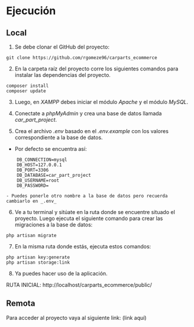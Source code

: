 # Ejecución
## Local
1. Se debe clonar el GitHub del proyecto:

```
git clone https://github.com/rgomeze96/carparts_ecommerce
```
2. En la carpeta raíz del proyecto corre los siguientes comandos para instalar las dependencias del proyecto.

```
composer install
composer update
```
3. Luego, en _XAMPP_ debes iniciar el módulo _Apache_ y el módulo _MySQL_.

4. Conectate a _phpMyAdmin_ y crea una base de datos llamada _car_part_project_.
 
5. Crea el archivo _.env_ basado en el _.env.example_ con los valores correspondiente a la base de datos.
    
- Por defecto se encuentra así:
```
    DB_CONNECTION=mysql
    DB_HOST=127.0.0.1
    DB_PORT=3306
    DB_DATABASE=car_part_project
    DB_USERNAME=root
    DB_PASSWORD=
```
    - Puedes ponerle otro nombre a la base de datos pero recuerda cambiarlo en _.env_

6. Ve a tu terminal y sitúate en la ruta donde se encuentre situado el proyecto. Luego ejecuta el siguiente comando para crear las migraciones a la base de datos:

```
php artisan migrate
```
7. En la misma ruta donde estás, ejecuta estos comandos:

```
php artisan key:generate
php artisan storage:link
```
8. Ya puedes hacer uso de la aplicación.

RUTA INICIAL: http://localhost/carparts_ecommerce/public/

## Remota
Para acceder al proyecto vaya al siguiente link:
(link aquí)
